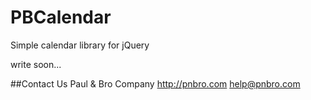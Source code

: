 # PBCalendar
Simple calendar library for jQuery

write soon...
    
##Contact Us
Paul & Bro Company
http://pnbro.com
help@pnbro.com